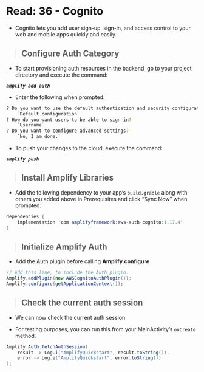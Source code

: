 # Read: 36 - Cognito

- Cognito lets you add user sign-up, sign-in, and access control to your web and mobile apps quickly and easily.

> ## Configure Auth Category

- To start provisioning auth resources in the backend, go to your project directory and execute the command:

**_`amplify add auth`_**

- Enter the following when prompted:

```bash
? Do you want to use the default authentication and security configuration?
    `Default configuration`
? How do you want users to be able to sign in?
    `Username`
? Do you want to configure advanced settings?
    `No, I am done.`
```

- To push your changes to the cloud, execute the command:

**_`amplify push`_**

> ## Install Amplify Libraries

- Add the following dependency to your app‘s `build.gradle` along with others you added above in Prerequisites and click “Sync Now” when prompted:

```java
dependencies {
    implementation 'com.amplifyframework:aws-auth-cognito:1.17.4'
}
```

> ## Initialize Amplify Auth

- Add the Auth plugin before calling **Amplify.configure**

```java
// Add this line, to include the Auth plugin.
Amplify.addPlugin(new AWSCognitoAuthPlugin());
Amplify.configure(getApplicationContext());
```

> ## Check the current auth session

- We can now check the current auth session.

- For testing purposes, you can run this from your MainActivity’s `onCreate` method.

```java
Amplify.Auth.fetchAuthSession(
    result -> Log.i("AmplifyQuickstart", result.toString()),
    error -> Log.e("AmplifyQuickstart", error.toString())
);
```
